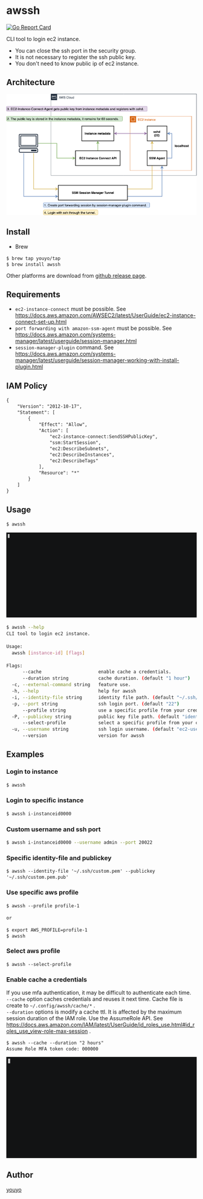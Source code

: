 # awssh

[![Go Report Card](https://goreportcard.com/badge/github.com/youyo/awssh)](https://goreportcard.com/report/github.com/youyo/awssh)

CLI tool to login ec2 instance.

- You can close the ssh port in the security group.
- It is not necessary to register the ssh public key.
- You don't need to know public ip of ec2 instance.

## Architecture

![architecture](documents/images/awssh.png)

## Install

- Brew

```
$ brew tap youyo/tap
$ brew install awssh
```

Other platforms are download from [github release page](https://github.com/youyo/awssh/releases).

## Requirements

- `ec2-instance-connect` must be possible. See https://docs.aws.amazon.com/AWSEC2/latest/UserGuide/ec2-instance-connect-set-up.html
- `port forwarding with amazon-ssm-agent` must be possible. See https://docs.aws.amazon.com/systems-manager/latest/userguide/session-manager.html
- `session-manager-plugin` command. See https://docs.aws.amazon.com/systems-manager/latest/userguide/session-manager-working-with-install-plugin.html

## IAM Policy

```
{
    "Version": "2012-10-17",
    "Statement": [
        {
            "Effect": "Allow",
            "Action": [
                "ec2-instance-connect:SendSSHPublicKey",
                "ssm:StartSession",
                "ec2:DescribeSubnets",
                "ec2:DescribeInstances",
                "ec2:DescribeTags"
            ],
            "Resource": "*"
        }
    ]
}
```


## Usage

```bash
$ awssh
```

![demo](documents/images/demo.gif)

```bash
$ awssh --help
CLI tool to login ec2 instance.

Usage:
  awssh [instance-id] [flags]

Flags:
      --cache                     enable cache a credentials.
      --duration string           cache duration. (default "1 hour")
  -c, --external-command string   feature use.
  -h, --help                      help for awssh
  -i, --identity-file string      identity file path. (default "~/.ssh/id_rsa")
  -p, --port string               ssh login port. (default "22")
      --profile string            use a specific profile from your credential file. (default "default")
  -P, --publickey string          public key file path. (default "identity-file+'.pub'")
      --select-profile            select a specific profile from your credential file.
  -u, --username string           ssh login username. (default "ec2-user")
      --version                   version for awssh
```

## Examples

### Login to instance

```bash
$ awssh
```

### Login to specific instance

```bash
$ awssh i-instanceid0000
```

### Custom username and ssh port

```bash
$ awssh i-instanceid0000 --username admin --port 20022
```

### Specific identity-file and publickey

```
$ awssh --identity-file '~/.ssh/custom.pem' --publickey '~/.ssh/custom.pem.pub'
```

### Use specific aws profile

```
$ awssh --profile profile-1

or

$ export AWS_PROFILE=profile-1
$ awssh
```

### Select aws profile

```
$ awssh --select-profile
```

### Enable cache a credentials

If you use mfa authentication, it may be difficult to authenticate each time.  
`--cache` option caches credentials and reuses it next time. Cache file is create to `~/.config/awssh/cache/*` .  
`--duration` options is modify a cache ttl. It is affected by the maximum session duration of the IAM role. Use the AssumeRole API. See https://docs.aws.amazon.com/IAM/latest/UserGuide/id_roles_use.html#id_roles_use_view-role-max-session .  

```
$ awssh --cache --duration "2 hours"
Assume Role MFA token code: 000000
```

![demo-cache](documents/images/demo-cache.gif)

## Author

[youyo](https://github.com/youyo)
